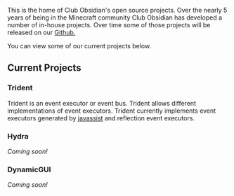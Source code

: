 This is the home of Club Obsidian's open source projects. Over the nearly 5 years of being in the Minecraft community Club Obsidian has developed a number of in-house projects. Over time some of those projects will be released on our [Github.](https://github.com/ClubObsidian)

You can view some of our current projects below.

## Current Projects

### Trident

Trident is an event executor or event bus. Trident allows different implementations of event executors. Trident currently implements event executors generated by [javassist](https://github.com/jboss-javassist/javassist) and reflection event executors.

### Hydra

_Coming soon!_

### DynamicGUI

_Coming soon!_
